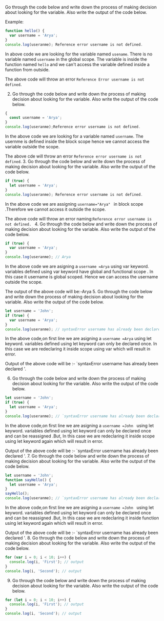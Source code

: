 Go through the code below and write down the process of making decision about looking for the variable. Also write the output of the code below.

Example:

```js
function hello() {
  var username = 'Arya';
}
console.log(useranme); Reference error username is not defined.
```

In above code we are looking for the variable named `usename`. There is no variable named `username` in the global scope. The variable is inside the function named `hello` and we can't access the variable defined inside a function from outside.

The above code will throw an error `Reference Error username is not defined`.

2. Go through the code below and write down the process of making decision about looking for the variable. Also write the output of the code below.

```js
{
  const username = 'Arya';
}
console.log(useranme);Reference error username is not defined.
```
In the above code we are looking for a variable named `username`. The usernme is defined inside the block scope hence we cannot access the variable outside the scope.

The above cde will throw an error `Reference error username is not defined`.
3. Go through the code below and write down the process of making decision about looking for the variable. Also write the output of the code below.

```js
if (true) {
  let username = 'Arya';
}
console.log(useranme); Reference error username is not defined.
```
In the above code we are assigning `username="Arya" ` in block scope .Therefore we cannot access it outside the scope.

The above code will throw an error naming:`Reference error username is not defined. `
4. Go through the code below and write down the process of making decision about looking for the variable. Also write the output of the code below.

```js
if (true) {
  var username = 'Arya';
}
console.log(useranme); // Arya
```
In the above code we are asigning a `username =Arya` using var keyword. variables defined using var keyword have global and functional scope . In this case it username is global scoped. Hence we can access the username outside the scope.

The output of the above code will be:-Arya
5. Go through the code below and write down the process of making decision about looking for the variable. Also write the output of the code below.

```js
let username = 'John';
if (true) {
  var username = 'Arya';
}
console.log(useranme); // syntaxError username has already been declared
```
In the above code,on first line we are asigning a `username =Arya` using let keyword. variables defined using let  keyword can only be declared once. In this case we are redeclaring it inside scope using var which will result in error.

Output of the above code will be :- `syntaxError username has already been declared '.

6. Go through the code below and write down the process of making decision about looking for the variable. Also write the output of the code below.

```js
let username = 'John';
if (true) {
  let username = 'Arya';
}
console.log(useranme); // `syntaxError username has already been declared '
```
In the above code,on first line we are asigning a `username =John ` using let keyword. variables defined using let  keyword can only be declared once and can be reassigned .But, In this case we are redeclaring it inside scope using let keyword again  which will result in error.

Output of the above code will be :- `syntaxError username has already been declared '.
7. Go through the code below and write down the process of making decision about looking for the variable. Also write the output of the code below.

```js
let username = 'John';
function sayHello() {
  let username = 'Arya';
}
sayHello();
console.log(useranme); // `syntaxError username has already been declared '.
```
In the above code,on first line we are asigning a `username =John ` using let keyword. variables defined using let  keyword can only be declared once and can be reassigned .But, In this case we are redeclaring it inside function  using let keyword again  which will result in error.

Output of the above code will be :- `syntaxError username has already been declared '.
8. Go through the code below and write down the process of making decision about looking for the variable. Also write the output of the code below.

```js
for (var i = 0; i < 10; i++) {
  console.log(i, 'First'); // output
}
console.log(i, 'Second'); // output
```

9. Go through the code below and write down the process of making decision about looking for the variable. Also write the output of the code below.

```js
for (let i = 0; i < 10; i++) {
  console.log(i, 'First'); // output
}
console.log(i, 'Second'); // output
```
